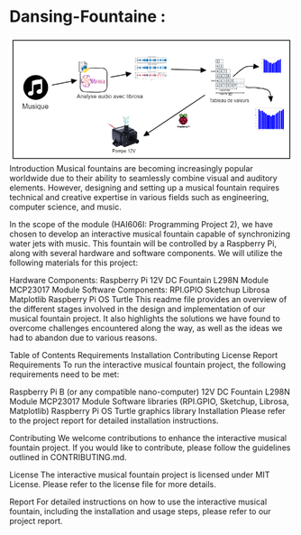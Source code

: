 # Dansing-Fountaine :

![alt text](https://github.com/AbdulllahObad/Dansing-Fountaine/blob/main/Untitled-2022-06-12-211%20(1).png)
Introduction
Musical fountains are becoming increasingly popular worldwide due to their ability to seamlessly combine visual and auditory elements. However, designing and setting up a musical fountain requires technical and creative expertise in various fields such as engineering, computer science, and music.

In the scope of the module (HAI606I: Programming Project 2), we have chosen to develop an interactive musical fountain capable of synchronizing water jets with music. This fountain will be controlled by a Raspberry Pi, along with several hardware and software components. We will utilize the following materials for this project:

Hardware Components:
Raspberry Pi
12V DC Fountain
L298N Module
MCP23017 Module
Software Components:
RPI.GPIO
Sketchup
Librosa
Matplotlib
Raspberry Pi OS
Turtle
This readme file provides an overview of the different stages involved in the design and implementation of our musical fountain project. It also highlights the solutions we have found to overcome challenges encountered along the way, as well as the ideas we had to abandon due to various reasons.

Table of Contents
Requirements
Installation
Contributing
License
Report
Requirements
To run the interactive musical fountain project, the following requirements need to be met:

Raspberry Pi B (or any compatible nano-computer)
12V DC Fountain
L298N Module
MCP23017 Module
Software libraries (RPI.GPIO, Sketchup, Librosa, Matplotlib)
Raspberry Pi OS
Turtle graphics library
Installation
Please refer to the project report for detailed installation instructions.

Contributing
We welcome contributions to enhance the interactive musical fountain project. If you would like to contribute, please follow the guidelines outlined in CONTRIBUTING.md.

License
The interactive musical fountain project is licensed under MIT License. Please refer to the license file for more details.

Report
For detailed instructions on how to use the interactive musical fountain, including the installation and usage steps, please refer to our project report.

